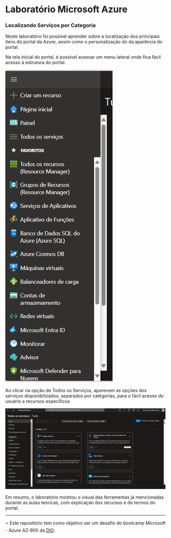 # Laboratório Microsoft Azure
### Localizando Serviços por Categoria


Neste laboratório foi possível aprender sobre a localização dos principais itens do portal da Azure, assim como o personalização do da aparência do portal.

Na tela inicial do portal, é possível acessar um menu lateral onde fica fácil acesso à estrutura do portal.

![menu lateral](/images/image.png)

Ao clicar na opção de Todos os Serviços, aparecem as opções dos serviços disponibilizados, separados por categorias, para o fácil acesso do usuário a recursos específicos.

![servicos disponiveis](/images/image-1.png)

Em resumo, o laboratório mostrou o visual das ferramentas já mencionadas durante as aulas teóricas, com explicação dos recursos e de termos do portal.

---

⭐ Este repositório tem como objetivo ser um desafio do bootcamp Microsoft - Azure AZ-900 da [DIO](https://web.dio.me/track/microsoft-azure-az-900).